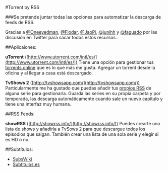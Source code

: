 #Torrent by RSS

###Se pretende juntar todas las opciones para automatizar la descarga de feeds de RSS.

Gracias a [@Oneeyedman](https://twitter.com/oneeyedman), [@Flodar](https://twitter.com/flodar), [@JaoPi](https://twitter.com/JaoPi), [@junihh](https://twitter.com/junihh) y [@faguado](https://twitter.com/faguado) por las discusión en Twitter para sacar todos estos recursos.


##Aplicaiones:

**uTorrent** ([http://www.utorrent.com/intl/es/](http://www.utorrent.com/intl/es/))
Tiene una opción para gestionar tus [torrents online](https://remote.utorrent.com/) que es lo que más me gusta. Agregar un torrent desde la oficina y al llegar a casa está descargado.

**TvShows 2** ([http://tvshowsapp.com/](http://tvshowsapp.com/))
Particularmente me ha gustado que puedas añadir tus [propios RSS](http://blog.tvshowsapp.com/post/6488183421/como-anadir-un-rss-personalizado-a-tvshows) de alguna serie para gestionarla. Guarda las series en su propia carpeta y por temporada, las descarga automáticamente cuando sale un nuevo capítulo y tiene una interfaz muy humana.

##RSS Feeds: 

**showRSS** ([http://showrss.info/](http://showrss.info/))
Puedes crearte una lista de shows y añadirla a TvSows 2 para que descargue todos los episodios que salgan. También crear una lista de una sola serie y elegir si es HD o no.

##Subtítulos:

- [SubsWiki](http://www.subswiki.com/)
- [Subtitulos.es](http://www.subtitulos.es/)




